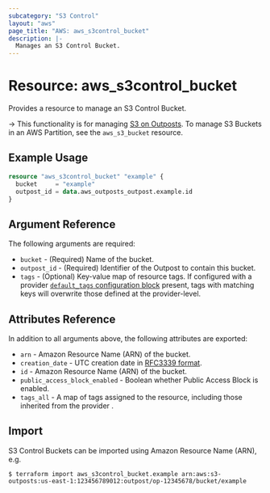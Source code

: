 ```yaml
---
subcategory: "S3 Control"
layout: "aws"
page_title: "AWS: aws_s3control_bucket"
description: |-
  Manages an S3 Control Bucket.
---
```


# Resource: aws_s3control_bucket

Provides a resource to manage an S3 Control Bucket.

-> This functionality is for managing [S3 on Outposts](https://docs.aws.amazon.com/AmazonS3/latest/dev/S3onOutposts.html). To manage S3 Buckets in an AWS Partition, see the `aws_s3_bucket` resource.

## Example Usage

```terraform
resource "aws_s3control_bucket" "example" {
  bucket     = "example"
  outpost_id = data.aws_outposts_outpost.example.id
}
```

## Argument Reference

The following arguments are required:

* `bucket` - (Required) Name of the bucket.
* `outpost_id` - (Required) Identifier of the Outpost to contain this bucket.
* `tags` - (Optional) Key-value map of resource tags. If configured with a provider [`default_tags` configuration block](/docs/providers/aws/index.html#default_tags-configuration-block) present, tags with matching keys will overwrite those defined at the provider-level.

## Attributes Reference

In addition to all arguments above, the following attributes are exported:

* `arn` - Amazon Resource Name (ARN) of the bucket.
* `creation_date` - UTC creation date in [RFC3339 format](https://tools.ietf.org/html/rfc3339#section-5.8).
* `id` - Amazon Resource Name (ARN) of the bucket.
* `public_access_block_enabled` - Boolean whether Public Access Block is enabled.
* `tags_all` - A map of tags assigned to the resource, including those inherited from the provider .

## Import

S3 Control Buckets can be imported using Amazon Resource Name (ARN), e.g.

```
$ terraform import aws_s3control_bucket.example arn:aws:s3-outposts:us-east-1:123456789012:outpost/op-12345678/bucket/example
```